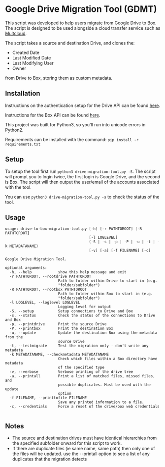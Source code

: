 # Google Drive Migration Tool (GDMT)

This script was developed to help users migrate from Google Drive to Box.
The script is designed to be used alongside a cloud transfer
service such as [Multcloud](https://www.multcloud.com/home).

The script takes a source and destination Drive, and clones the:
* Created Date
* Last Modified Date
* Last Modifying User
* Owner

from Drive to Box, storing them as custom metadata.

## Installation
Instructions on the authentication setup for the Drive API can be found
[here](https://developers.google.com/drive/v3/web/quickstart/python).

Instructions for the Box API can be found
[here](http://opensource.box.com/box-python-sdk/).

This project was built for Python3, so you'll run into unicode errors in Python2.

Requirements can be installed with the command:
` pip install -r requirements.txt `

## Setup
To setup the tool first run `python3 drive-migration-tool.py -S`.
The script will prompt you to login twice, the first login is
Google Drive, and the second is Box. The script will then output
the user/email of the accounts associated with the tool.

You can use `python3 drive-migration-tool.py -s`
to check the status of the tool.

## Usage
``` 
usage: drive-to-box-migration-tool.py [-h] [-r PATHTOROOT] [-R PATHTOROOT]
                                      [-l LOGLEVEL]
                                      (-S | -s | -p | -P | -u | -t | -k METADATANAME)
                                      [-v] [-a] [-f FILENAME] [-c]

Google Drive Migration Tool.

optional arguments:
  -h, --help            show this help message and exit
  -r PATHTOROOT, --rootdrive PATHTOROOT
                        Path to folder within Drive to start in (e.g.
                        "folder/subfolder")
  -R PATHTOROOT, --rootbox PATHTOROOT
                        Path to folder within Box to start in (e.g.
                        "folder/subfolder")
  -l LOGLEVEL, --loglevel LOGLEVEL
                        Logging level for output
  -S, --setup           Setup connections to Drive and Box
  -s, --status          Check the status of the connections to Drive and Box
  -p, --printdrive      Print the source Drive
  -P, --printbox        Print the destination Box
  -u, --update          Update the destination Box using the metadata from the
                        source Drive
  -t, --testmigrate     Test the migration only - don't write any metadata
  -k METADATANAME, --checkmetadata METADATANAME
                        Check which files within a Box directory have metadata
                        of the specified type
  -v, --verbose         Verbose printing of the drive tree
  -a, --printall        Print a list of matched files, missed files, and
                        possible duplicates. Must be used with the update
                        option
  -f FILENAME, --printtofile FILENAME
                        Save any printed information to a file.
  -c, --credentials     Force a reset of the drive/box web credentials


```

## Notes
* The source and destination drives must have identical hierarchies from
the specified subfolder onward for this script to work.
* If there are duplicate files (ie same name, same path) then only one
of the files will be updated. use the --printall option to see a list
of any duplicates that the migration detects